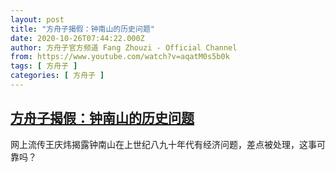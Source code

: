 ```yaml
---
layout: post
title: "方舟子揭假：钟南山的历史问题"
date: 2020-10-26T07:44:22.000Z
author: 方舟子官方频道 Fang Zhouzi - Official Channel
from: https://www.youtube.com/watch?v=aqatM0s5b0k
tags: [ 方舟子 ]
categories: [ 方舟子 ]
---
```

<!--1603698262000-->
[方舟子揭假：钟南山的历史问题](https://www.youtube.com/watch?v=aqatM0s5b0k)
------

<div>
网上流传王庆炜揭露钟南山在上世纪八九十年代有经济问题，差点被处理，这事可靠吗？
</div>
